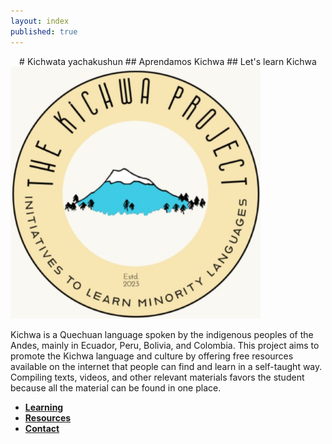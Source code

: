 ```yaml
---
layout: index
published: true
---
```


<center>
# Kichwata yachakushun
## Aprendamos Kichwa
## Let's learn Kichwa
</center>

<img src="img/Photo_logo.png" alt="The Kichwa Project Logo" width="400">

Kichwa is a Quechuan language spoken by the indigenous peoples of the Andes, mainly in Ecuador, Peru, Bolivia, and Colombia. This project aims to promote the Kichwa language and culture by offering free resources available on the internet that people can find and learn in a self-taught way. Compiling texts, videos, and other relevant materials favors the student because all the material can be found in one place.

* **[Learning](modules/learning/_posts/2023-04-29-info.md)**
* **[Resources](modules/resources/_posts/2023-04-29-info.md)**
* **[Contact](modules/contact/_posts/2023-04-29-info.md)**
